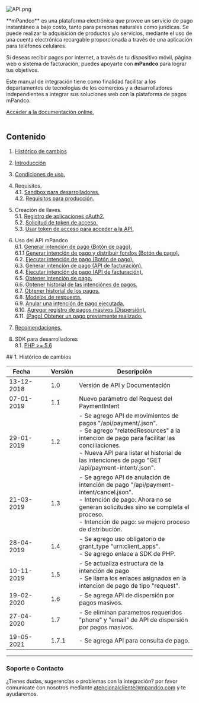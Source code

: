 ![API.png]({{site.baseurl}}/images/API.png)

<div id="step2"></div>
**mPandco** es una plataforma electrónica que provee un servicio de pago instantáneo a bajo costo, tanto para personas naturales como jurídicas. Se puede realizar la adquisición de productos y/o servicios, mediante el uso de una cuenta electrónica recargable proporcionada a través de una aplicación para teléfonos celulares.

Si deseas recibir pagos por internet, a través de tu dispositivo móvil, página web o sistema de facturación, puedes apoyarte con **mPandco** para lograr tus objetivos.

Este manual de integración tiene como finalidad facilitar a los departamentos de tecnologías de los comercios y a desarrolladores independientes a integrar sus soluciones web con la plataforma de pagos mPandco.<br/>

[Acceder a la documentación online.](https://jeac-corp.github.io/mpandco-api/)<br/>
<br/>
## Contenido
1. <a href="#step1">Histórico de cambios</a><br/>
2. <a href="#step2">Introducción</a><br/>
3. [Condiciones de uso.]({{site.baseurl}}/docs/terms.html)<br/>
4. Requisitos.<br/>
4.1. [Sandbox para desarrolladores.]({{site.baseurl}}/docs/step-6.html)<br/>
4.2. [Requisitos para producción.]({{site.baseurl}}/docs/step-6.html#step42)<br/>
5. Creación de llaves.<br/>
5.1. [Registro de aplicaciones oAuth2.]({{site.baseurl}}/docs/keys/step-4-1.html)<br/>
5.2. [Solicitud de token de acceso.]({{site.baseurl}}/docs/keys/step-4-2.html)<br/>
5.3. [Usar token de acceso para acceder a la API.]({{site.baseurl}}/docs/keys/step-4-3.html)<br/>

6. Uso del API mPandco<br/>
6.1. [Generar intención de pago (Botón de pago).]({{site.baseurl}}/docs/use/step-5-1.html#step51)<br/>
6.1.1 [Generar intención de pago y distribuir fondos (Botón de pago).]({{site.baseurl}}/docs/use/step-5-1.html#step511)<br/>
6.2. [Ejecutar intención de pago (Botón de pago).]({{site.baseurl}}/docs/use/step-5-1.html#step52)<br/>
6.3. [Generar intención de pago (API de facturación).]({{site.baseurl}}/docs/use/step-5-3.html#step53)<br/>
6.4. [Ejecutar intención de pago (API de facturación).]({{site.baseurl}}/docs/use/step-5-3.html#step54)<br/>
6.5. [Obtener intención de pago.]({{site.baseurl}}/docs/use/step-5-5.html)<br/>
6.6. [Obtener historial de las intenciónes de pagos.]({{site.baseurl}}/docs/use/step-5-6.html)<br/>
6.7. [Obtener historial de los pagos.]({{site.baseurl}}/docs/use/step-5-7.html)<br/>
6.8. [Modelos de respuesta.]({{site.baseurl}}/docs/use/step-5-8.html)<br/>
6.9. [Anular una intención de pago ejecutada.]({{site.baseurl}}/docs/use/step-5-9.html)<br/>
6.10. [Agregar registro de pagos masivos (Dispersión).]({{site.baseurl}}/docs/use/step-5-10.html)<br/>
6.11. [(Pago) Obtener un pago previamente realizado.]({{site.baseurl}}/docs/use/payment.html)<br/>
7. [Recomendaciones.]({{site.baseurl}}/docs/recommendations.html)<br/>
8. SDK para desarrolladores<br/>
8.1. [PHP >= 5.6](https://github.com/jeac-corp/mpandco-php-sdk)

<div id="step1"></div>
## 1. Histórico de cambios
<table>
  <thead>
    <tr>
      <th>&nbsp;&nbsp;Fecha&nbsp;&nbsp;&nbsp;&nbsp;&nbsp;&nbsp;&nbsp;&nbsp;&nbsp;</th>
      <th>Versión</th>
      <th>Descripción</th>
    </tr>
  </thead>
  <tbody>
  <tr>
    <td>13-12-2018</td>
    <td>1.0</td>
    <td>Versión de API y Documentación</td>
  </tr>
  <tr>
    <td>07-01-2019</td>
    <td>1.1</td>
    <td>Nuevo parámetro del Request del PaymentIntent</td>
  </tr>
  <tr>
    <td>29-01-2019</td>
    <td>1.2</td>
    <td>
    - Se agrego API de movimientos de pagos "/api/payment/.json".<br/>
    - Se agrego "relatedResources" a la intencion de pago para facilitar las conciliaciones.<br/>
    - Nueva API para listar el historial de las intenciones de pago "GET /api/payment-intent/.json".
    </td>
  </tr>
  <tr>
    <td>21-03-2019</td>
    <td>1.3</td>
    <td>
    - Se agrego API de anulación de intención de pago "/api/payment-intent/cancel.json".<br/>
    - Intención de pago: Ahora no se generan solicitudes sino se completa el proceso.<br/>
    - Intención de pago: se mejoro proceso de distribución.
    </td>
  </tr>
  <tr>
    <td>28-04-2019</td>
    <td>1.4</td>
    <td>
    - Se agrego uso obligatorio de grant_type "urn:client_apps".<br/>
    - Se agrego enlace a SDK de PHP.
    </td>
  </tr>
  <tr>
    <td>10-11-2019</td>
    <td>1.5</td>
    <td>
    - Se actualiza estructura de la intención de pago<br/>
    - Se llama los enlaces asignados en la intencion de pago de tipo "request".
    </td>
  </tr>
  <tr>
    <td>19-02-2020</td>
    <td>1.6</td>
    <td>
    - Se agrega API de dispersión por pagos masivos.<br/>
    </td>
  </tr>
  <tr>
    <td>27-04-2020</td>
    <td>1.7</td>
    <td>
    - Se eliminan parametros requeridos "phone" y "email" de API de dispersión por pagos masivos.<br/>
    </td>
  </tr>

  <tr>
    <td>19-05-2021</td>
    <td>1.7.1</td>
    <td>
    - Se agrega API para consulta de pago.<br/>
    </td>
  </tr>

  </tbody>
</table>

<hr/>

### Soporte o Contacto

¿Tienes dudas, sugerencias o problemas con la integración? por favor comunícate con nosotros mediante atencionalcliente@mpandco.com y te ayudaremos.
